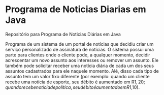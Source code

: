 # Programa de Noticias Diarias em Java
Repositório para Programa de Noticias Diárias em Java

Programa de um sistema de um portal de notícias que decidiu criar um serviço personalizado de assinatura de notícias. O sistema possui uma parte para clientes onde o cliente pode, a qualquer momento,
decidir acrescentar um novo assunto aos interesses ou remover um assunto. Ele também pode
solicitar receber uma notícia diária de cada um dos seus assuntos cadastrados para ele naquele
momento. Alé, disso cada tipo de assunto tem um valor fixo
diferente (por exemplo: quando um cliente recebe uma notícia de esporte, seu débito é 
aumentado em R$1,20; quando recebe notícia de política, seu débito é aumentado em R$1,10).
